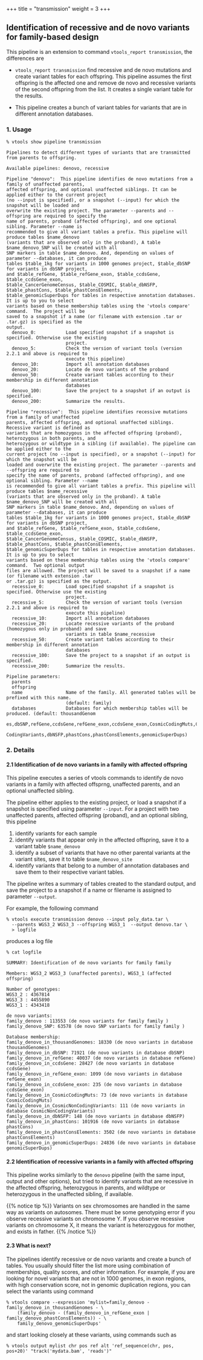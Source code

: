 +++
title = "transmission"
weight = 3
+++


## Identification of recessive and de novo variants for family-based design 


This pipeline is an extension to command `vtools_report transmission`, the differences are 



*   `vtools_report transmission` find recessive and de novo mutations and create variant tables for each offspring. This pipeline assumes the first offspring is the affected one and remove de novo and recessive variants of the second offspring from the list. It creates a single variant table for the results. 

*   This pipeline creates a bunch of variant tables for variants that are in different annotation databases. 



### 1. Usage

    % vtools show pipeline transmission
    
    Pipelines to detect different types of variants that are transmitted from parents to offspring.
    
    Available pipelines: denovo, recessive
    
    Pipeline "denovo":  This pipeline identifies de novo mutations from a family of unaffected parents,
    affected offspring, and optional unaffected siblings. It can be applied either to the current project
    (no --input is specified), or a snapshot (--input) for which the snapshot will be loaded and
    overwrite the existing project. The parameter --parents and --offspring are required to specify the
    name of parents, proband (affected offspring), and one optional sibling. Parameter --name is
    recommended to give all variant tables a prefix. This pipeline will produce tables $name_denovo
    (variants that are observed only in the proband), A table $name_denovo_SNP will be created with all
    SNP markers in table $name_denovo. And, depending on values of parameter --databases, it can produce
    tables $table_1kg for variants in 1000 genomes project, $table_dbSNP for variants in dbSNP project,
    and $table_refGene, $table_refGene_exon, $table_ccdsGene, $table_ccdsGene_exon,
    $table_CancerGenomeCensus, $table_COSMIC, $table_dbNSFP, $table_phastCons, $table_phastConsElements,
    $table_genomicSuperDups for tables in respective annotation databases. It is up to you to select
    variants based on these membership tables using the 'vtools compare' command.  The project will be
    saved to a snapshot if a name (or filename with extension .tar or .tar.gz) is specified as the
    output.
      denovo_0:           Load specified snapshot if a snapshot is specified. Otherwise use the existing
                          project.
      denovo_5:           Check the version of variant tools (version 2.2.1 and above is required to
                          execute this pipeline)
      denovo_10:          Import all annotation databases
      denovo_20:          Locate de novo variants of the proband
      denovo_50:          Create variant tables according to their membership in different annotation
                          databases
      denovo_100:         Save the project to a snapshot if an output is specified.
      denovo_200:         Summarize the results.
    
    Pipeline "recessive":  This pipeline identifies recessive mutations from a family of unaffected
    parents, affected offspring, and optional unaffected siblings. Recessive variant is defined as
    variants that are homozygous in the affected offspring (proband), heterozygous in both parents, and
    heterozygous or wildtype in a sibling (if available). The pipeline can be applied either to the
    current project (no --input is specified), or a snapshot (--input) for which the snapshot will be
    loaded and overwrite the existing project. The parameter --parents and --offspring are required to
    specify the name of parents, proband (affected offspring), and one optional sibling. Parameter --name
    is recommended to give all variant tables a prefix. This pipeline will produce tables $name_recessive
    (variants that are observed only in the proband). A table $name_denovo_SNP will be created with all
    SNP markers in table $name_denovo. And, depending on values of parameter --databases, it can produce
    tables $table_1kg for variants in 1000 genomes project, $table_dbSNP for variants in dbSNP project,
    and $table_refGene, $table_refGene_exon, $table_ccdsGene, $table_ccdsGene_exon,
    $table_CancerGenomeCensus, $table_COSMIC, $table_dbNSFP, $table_phastCons, $table_phastConsElements,
    $table_genomicSuperDups for tables in respective annotation databases. It is up to you to select
    variants based on these membership tables using the 'vtools compare' command.  Two optional output
    files are allowed. The project will be saved to a snapshot if a name (or filename with extension .tar
    or .tar.gz) is specified as the output.
      recessive_0:        Load specified snapshot if a snapshot is specified. Otherwise use the existing
                          project.
      recessive_5:        Check the version of variant tools (version 2.2.1 and above is required to
                          execute this pipeline)
      recessive_10:       Import all annotation databases
      recessive_20:       Locate recessive variants of the proband (homozygous only in proband) and save
                          variants in table $name_recessive
      recessive_50:       Create variant tables according to their membership in different annotation
                          databases
      recessive_100:      Save the project to a snapshot if an output is specified.
      recessive_200:      Summarize the results.
    
    Pipeline parameters:
      parents
      offspring
      name                Name of the family. All generated tables will be prefixed with this name.
                          (default: family)
      databases           Databases for which membership tables will be produced. (default: thousandGenom
                          es,dbSNP,refGene,ccdsGene,refGene_exon,ccdsGene_exon,CosmicCodingMuts,CosmicNon
                          CodingVariants,dbNSFP,phastCons,phastConsElements,genomicSuperDups)
    



### 2. Details

#### 2.1 Identification of de novo variants in a family with affected offspring

This pipeline executes a series of vtools commands to identify de novo variants in a family with affected offsprng, unaffected parents, and an optional unaffected sibling. 

The pipeline either applies to the existing project, or load a snapshot if a snapshot is specified using parameter `--input`. For a project with two unaffected parents, affected offspring (proband), and an optional sibling, this pipeline 



1.  identify variants for each sample 
2.  identify variants that appear only in the affected offspring, save it to a variant table `$name_denovo` 
3.  identify a subset of variants that have no other parental variants at the variant sites, save it to table `$name_denovo_site` 
4.  identify variants that belong to a number of annotation databases and save them to their respective variant tables. 

The pipeline writes a summary of tables created to the standard output, and save the project to a snapshot if a name or filename is assigned to parameter `--output`. 

For example, the following command 



    % vtools execute transmission denovo --input poly_data.tar \
      --parents WGS3_2 WGS3_3 --offspring WGS3_1  --output denovo.tar \
      > logfile
    

produces a log file 



    % cat logfile
    
    SUMMARY: Identification of de novo variants for family family
    
    Members: WGS3_2 WGS3_3 (unaffected parents), WGS3_1 (affected offspring)
    
    Number of genotypes:
    WGS3_2 : 4367814 
    WGS3_3 : 4455890
    WGS3_1 : 4343418
    
    de novo variants:
    family_denovo : 113553 (de novo variants for family family )
    family_denovo_SNP: 63578 (de novo SNP variants for family family )
    
    Database membership:
    family_denovo_in_thousandGenomes: 18330 (de novo variants in database thousandGenomes)
    family_denovo_in_dbSNP: 71921 (de novo variants in database dbSNP)
    family_denovo_in_refGene: 40037 (de novo variants in database refGene)
    family_denovo_in_ccdsGene: 28427 (de novo variants in database ccdsGene)
    family_denovo_in_refGene_exon: 1099 (de novo variants in database refGene_exon)
    family_denovo_in_ccdsGene_exon: 235 (de novo variants in database ccdsGene_exon)
    family_denovo_in_CosmicCodingMuts: 73 (de novo variants in database CosmicCodingMuts)
    family_denovo_in_CosmicNonCodingVariants: 111 (de novo variants in database CosmicNonCodingVariants)
    family_denovo_in_dbNSFP: 148 (de novo variants in database dbNSFP)
    family_denovo_in_phastCons: 101916 (de novo variants in database phastCons)
    family_denovo_in_phastConsElements: 3502 (de novo variants in database phastConsElements)
    family_denovo_in_genomicSuperDups: 24836 (de novo variants in database genomicSuperDups)
    



#### 2.2 Identification of recessive variants in a family with affected offspring

This pipeline works similarly to the `denovo` pipeline (with the same input, output and other options), but tried to identify variants that are recessive in the affected offspring, heterozygous in parents, and wildtype or heterozygous in the unaffected sibling, if available. 


{{% notice tip %}}
Variants on sex chromosomes are handled in the same way as variants on autosomes. There must be some genotyping error if you observe recessive variants on chromosome Y. If you observe recessive variants on chromosome X, it means the variant is heterozygous for mother, and exists in father. 
{{% /notice %}}


#### 2.3 What is next?

The pipelines identify recessive or de novo variants and create a bunch of tables. You usually should filter the list more using combination of memberships, quality scores, and other information. For example, if you are looking for novel variants that are not in 1000 genomes, in exon regions, with high conservation score, not in genomic duplication regions, you can select the variants using command 



    % vtools compare --expression 'mylist=family_denovo - family_denovo_in_thousandGenomes - \
        (family_denovo - (family_denovo_in_refGene_exon | family_denovo_phastConsElements)) - \
        family_denovo_genomicSuperDups'
    

and start looking closely at these variants, using commands such as 



    % vtools output mylist chr pos ref alt 'ref_sequence(chr, pos, pos+20)' "track('mydata.bam', 'reads')"